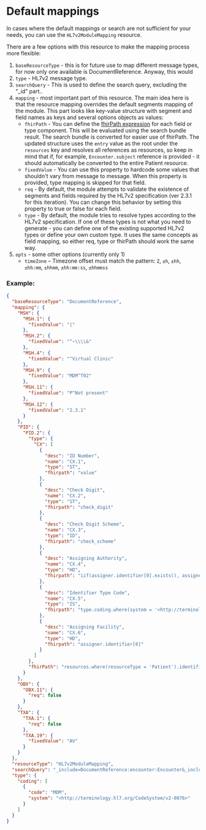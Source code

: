 # Default mappings

In cases where the default mappings or search are not sufficient for your needs, you can use the `HL7v2ModuleMapping` resource.

There are a few options with this resource to make the mapping process more flexible:

1. `baseResourceType` - this is for future use to map different message types, for now only one available is DocumentReference. Anyway, this would
2. `type` - HL7v2 message type.
3. `searchQuery` - This is used to define the search query, excluding the "\_id" part..
4. `mapping` - most important part of this resource. The main idea here is that the resource mapping overrides the default segments mapping of the module. This part looks like key-value structure with segment and field names as keys and several options objects as values:
   * `fhirPath` - You can define the [fhirPath expression](https://build.fhir.org/ig/HL7/FHIRPath/) for each field or type component. This will be evaluated using the search bundle result. The search bundle is converted for easier use of fhirPath. The updated structure uses the `entry` value as the root under the `resources` key and resolves all references as resources, so keep in mind that if, for example, `Encounter.subject` reference is provided - it should automatically be converted to the entire Patient resource.
   * `fixedValue` - You can use this property to hardcode some values that shouldn't vary from message to message. When this property is provided, type mapping is skipped for that field.
   * `req` - By default, the module attempts to validate the existence of segments and fields required by the HL7v2 specification (ver 2.3.1 for this iteration). You can change this behavior by setting this property to true or false for each field.
   * `type` - By default, the module tries to resolve types according to the HL7v2 specification. If one of these types is not what you need to generate - you can define one of the existing supported HL7v2 types or define your own custom type. It uses the same concepts as field mapping, so either req, type or fhirPath should work the same way.
5. `opts` - some other options (currently only 1)
   * `timeZone` – Timezone offset must match the pattern: `Z`, `±h`, `±hh`, `±hh:mm`, `±hhmm`, `±hh:mm:ss`, `±hhmmss`

### Example:

```json
{
  "baseResourceType": "DocumentReference",
  "mapping": {
    "MSH": {
      "MSH.1": {
        "fixedValue": "|"
      },
      "MSH.2": {
        "fixedValue": "^~\\\\&"
      },
      "MSH.4": {
        "fixedValue": "^Virtual Clinic"
      },
      "MSH.9": {
        "fixedValue": "MDM^T02"
      },
      "MSH.11": {
        "fixedValue": "P^Not present"
      },
      "MSH.12": {
        "fixedValue": "2.3.1"
      }
    },
    "PID": {
      "PID.2": {
        "type": {
          "CX": [
            {
              "desc": "ID Number",
              "name": "CX.1",
              "type": "ST",
              "fhirpath": "value"
            },
            {
              "desc": "Check Digit",
              "name": "CX.2",
              "type": "ST",
              "fhirpath": "check_digit"
            },
            {
              "desc": "Check Digit Scheme",
              "name": "CX.3",
              "type": "ID",
              "fhirpath": "check_scheme"
            },
            {
              "desc": "Assigning Authority",
              "name": "CX.4",
              "type": "HD",
              "fhirpath": "iif(assigner.identifier[0].exists(), assigner.identifier[0], system)"
            },
            {
              "desc": "Identifier Type Code",
              "name": "CX.5",
              "type": "IS",
              "fhirpath": "type.coding.where(system = '<http://terminology.hl7.org/CodeSystem/v2-0203>').code"
            },
            {
              "desc": "Assigning Facility",
              "name": "CX.6",
              "type": "HD",
              "fhirpath": "assigner.identifier[0]"
            }
          ]
        },
        "fhirPath": "resources.where(resourceType = 'Patient').identifier.where(use = 'official')"
      }
    },
    "OBX": {
      "OBX.11": {
        "req": false
      }
    },
    "TXA": {
      "TXA.1": {
        "req": false
      },
      "TXA.19": {
        "fixedValue": "AV"
      }
    }
  },
  "resourceType": "HL7v2ModuleMapping",
  "searchQuery": "_include=DocumentReference:encounter:Encounter&_include=DocumentReference:author:Patient&_include=Encounter:practitioner:Practitioner&_include=Encounter:patient:Patient&_include=Encounter:service-provider:Organization&_include=Encounter:location:Location",
  "type": {
    "coding": [
      {
        "code": "MDM",
        "system": "<http://terminology.hl7.org/CodeSystem/v2-0076>"
      }
    ]
  }
}
```

